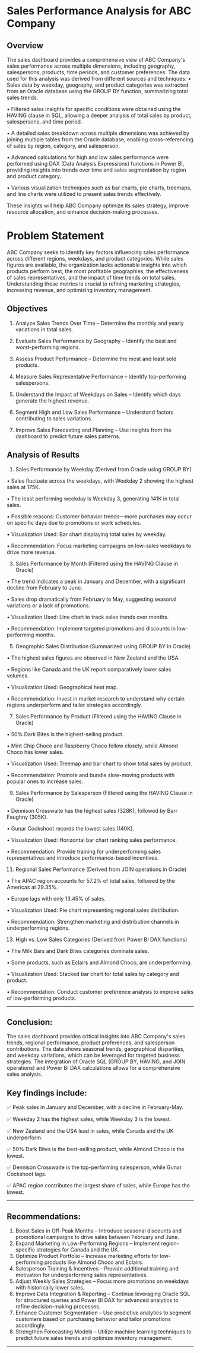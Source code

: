 # Sales Performance Analysis for ABC Company
## Overview

The sales dashboard provides a comprehensive view of ABC Company's sales performance across multiple dimensions, including geography, salespersons, products, time periods, and customer preferences. The data used for this analysis was derived from different sources and techniques:
•	Sales data by weekday, geography, and product categories was extracted from an Oracle database using the GROUP BY function, summarizing total sales trends.

•	Filtered sales insights for specific conditions were obtained using the HAVING clause in SQL, allowing a deeper analysis of total sales by product, salespersons, and time period.

•	A detailed sales breakdown across multiple dimensions was achieved by joining multiple tables from the Oracle database, enabling cross-referencing of sales by region, category, and salesperson.

•	Advanced calculations for high and low sales performance were performed using DAX (Data Analysis Expressions) functions in Power BI, providing insights into trends over time and sales segmentation by region and product category.

•	Various visualization techniques such as bar charts, pie charts, treemaps, and line charts were utilized to present sales trends effectively.

These insights will help ABC Company optimize its sales strategy, improve resource allocation, and enhance decision-making processes.

# Problem Statement

ABC Company seeks to identify key factors influencing sales performance across different regions, weekdays, and product categories. While sales figures are available, the organization lacks actionable insights into which products perform best, the most profitable geographies, the effectiveness of sales representatives, and the impact of time trends on total sales. Understanding these metrics is crucial to refining marketing strategies, increasing revenue, and optimizing inventory management.

## Objectives
1.	Analyze Sales Trends Over Time – Determine the monthly and yearly variations in total sales.
  
2.	Evaluate Sales Performance by Geography – Identify the best and worst-performing regions.
  
3.	Assess Product Performance – Determine the most and least sold products.
   
4.	Measure Sales Representative Performance – Identify top-performing salespersons.
   
5.	Understand the Impact of Weekdays on Sales – Identify which days generate the highest revenue.
    
6.	Segment High and Low Sales Performance – Understand factors contributing to sales variations.
    
7.	Improve Sales Forecasting and Planning – Use insights from the dashboard to predict future sales patterns.

 ## Analysis of Results
1. Sales Performance by Weekday (Derived from Oracle using GROUP BY)
   
•	Sales fluctuate across the weekdays, with Weekday 2 showing the highest sales at 175K.

•	The least performing weekday is Weekday 3, generating 141K in total sales.

•	Possible reasons: Customer behavior trends—more purchases may occur on specific days due to promotions or work schedules.

•	Visualization Used: Bar chart displaying total sales by weekday.

•	Recommendation: Focus marketing campaigns on low-sales weekdays to drive more revenue.

3. Sales Performance by Month (Filtered using the HAVING Clause in Oracle)
   
•	The trend indicates a peak in January and December, with a significant decline from February to June.

•	Sales drop dramatically from February to May, suggesting seasonal variations or a lack of promotions.

•	Visualization Used: Line chart to track sales trends over months.

•	Recommendation: Implement targeted promotions and discounts in low-performing months.

5. Geographic Sales Distribution (Summarized using GROUP BY in Oracle)
   
•	The highest sales figures are observed in New Zealand and the USA.

•	Regions like Canada and the UK report comparatively lower sales volumes.

•	Visualization Used: Geographical heat map.

•	Recommendation: Invest in market research to understand why certain regions underperform and tailor strategies accordingly.

7. Sales Performance by Product (Filtered using the HAVING Clause in Oracle)
   
•	50% Dark Bites is the highest-selling product.

•	Mint Chip Choco and Raspberry Choco follow closely, while Almond Choco has lower sales.

•	Visualization Used: Treemap and bar chart to show total sales by product.

•	Recommendation: Promote and bundle slow-moving products with popular ones to increase sales.

9. Sales Performance by Salesperson (Filtered using the HAVING Clause in Oracle)
    
•	Dennison Crosswaite has the highest sales (328K), followed by Barr Faughny (305K).

•	Gunar Cockshoot records the lowest sales (140K).

•	Visualization Used: Horizontal bar chart ranking sales performance.

•	Recommendation: Provide training for underperforming sales representatives and introduce performance-based incentives.

11. Regional Sales Performance (Derived from JOIN operations in Oracle)
    
•	The APAC region accounts for 57.2% of total sales, followed by the Americas at 29.35%.

•	Europe lags with only 13.45% of sales.

•	Visualization Used: Pie chart representing regional sales distribution.

•	Recommendation: Strengthen marketing and distribution channels in underperforming regions.

13. High vs. Low Sales Categories (Derived from Power BI DAX functions)
    
•	The Milk Bars and Dark Bites categories dominate sales.

•	Some products, such as Eclairs and Almond Choco, are underperforming.

•	Visualization Used: Stacked bar chart for total sales by category and product.

•	Recommendation: Conduct customer preference analysis to improve sales of low-performing products.
________________________________________
## Conclusion:
The sales dashboard provides critical insights into ABC Company's sales trends, regional performance, product preferences, and salesperson contributions. The data shows seasonal trends, geographical disparities, and weekday variations, which can be leveraged for targeted business strategies. The integration of Oracle SQL (GROUP BY, HAVING, and JOIN operations) and Power BI DAX calculations allows for a comprehensive sales analysis.
## Key findings include:
✅ Peak sales in January and December, with a decline in February-May.

✅ Weekday 2 has the highest sales, while Weekday 3 is the lowest.

✅ New Zealand and the USA lead in sales, while Canada and the UK underperform.

✅ 50% Dark Bites is the best-selling product, while Almond Choco is the lowest.

✅ Dennison Crosswaite is the top-performing salesperson, while Gunar Cockshoot lags.

✅ APAC region contributes the largest share of sales, while Europe has the lowest.
________________________________________
## Recommendations:
1.	Boost Sales in Off-Peak Months – Introduce seasonal discounts and promotional campaigns to drive sales between February and June.
2.	Expand Marketing in Low-Performing Regions – Implement region-specific strategies for Canada and the UK.
3.	Optimize Product Portfolio – Increase marketing efforts for low-performing products like Almond Choco and Eclairs.
4.	Salesperson Training & Incentives – Provide additional training and motivation for underperforming sales representatives.
5.	Adjust Weekly Sales Strategies – Focus more promotions on weekdays with historically lower sales.
6.	Improve Data Integration & Reporting – Continue leveraging Oracle SQL for structured queries and Power BI DAX for advanced analytics to refine decision-making processes.
7.	Enhance Customer Segmentation – Use predictive analytics to segment customers based on purchasing behavior and tailor promotions accordingly.
8.	Strengthen Forecasting Models – Utilize machine learning techniques to predict future sales trends and optimize inventory management.


________________________________________
